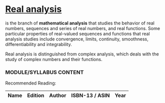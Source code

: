 # [Real analysis](https://en.wikipedia.org/wiki/Real_analysis)
is the branch of **mathematical analysis** that studies the behavior of real numbers, sequences and series of real numbers, and real functions. Some particular properties of real-valued sequences and functions that real analysis studies include convergence, limits, continuity, smoothness, differentiability and integrability.

Real analysis is distinguished from complex analysis, which deals with the study of complex numbers and their functions. 


### MODULE/SYLLABUS CONTENT

Recommended Reading:

| **Name** | **Edition** | **Author** | **ISBN-13** / **ASIN** | **Year** |
|---|---|---|---|---|
